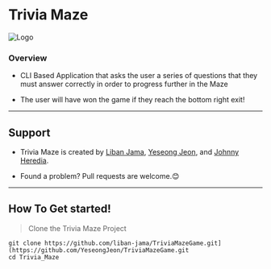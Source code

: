 # Trivia Maze
![Logo](https://i.imgur.com/ISUNVOd.png)                                                                                  

### Overview

- CLI Based Application that asks the user a series of questions that they must answer correctly in order to progress further in the Maze

- The user will have won the game if they reach the bottom right exit!


___

## Support
- Trivia Maze is created by [Liban Jama][liban-jama-github], [Yeseong Jeon][YeseongJeon-github], and [Johnny Heredia][thejaythree-github].

- Found a problem? Pull requests are welcome.😊
___


## How To Get started!

> Clone the Trivia Maze Project

    git clone https://github.com/liban-jama/TriviaMazeGame.git](https://github.com/YeseongJeon/TriviaMazeGame.git
    cd Trivia_Maze

[liban-jama-github]: https://github.com/liban-jama
[YeseongJeon-github]: https://github.com/YeseongJeon
[thejaythree-github]: https://github.com/thejaythree
